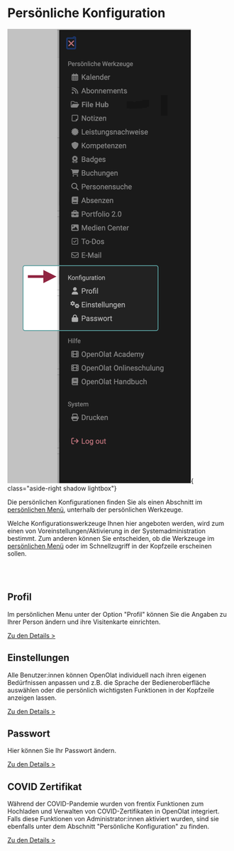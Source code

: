# Persönliche Konfiguration

![pers_menu_configuration_v1_de.png](assets/pers_menu_configuration_v1_de.png){ class="aside-right shadow lightbox"}

Die persönlichen Konfigurationen finden Sie als einen Abschnitt im [persönlichen Menü](index.de.md), unterhalb der persönlichen Werkzeuge.

Welche Konfigurationswerkzeuge Ihnen hier angeboten werden, wird zum einen von Voreinstellungen/Aktivierung in der Systemadministration bestimmt. Zum anderen können Sie entscheiden, ob die Werkzeuge im [persönlichen Menü](../index.de.md) oder im Schnellzugriff in der Kopfzeile erscheinen sollen.

<br>
<br>


##  Profil

Im persönlichen Menu unter der Option "Profil" können Sie die Angaben zu Ihrer Person ändern und ihre Visitenkarte einrichten.

[Zu den Details >](Profile.de.md) 


##  Einstellungen

Alle Benutzer:innen können OpenOlat individuell nach ihren eigenen Bedürfnissen anpassen und z.B. die Sprache der Bedieneroberfläche auswählen oder die persönlich wichtigsten Funktionen in der Kopfzeile anzeigen lassen.

[Zu den Details >](Settings.de.md)


##  Passwort

Hier können Sie Ihr Passwort ändern.

[Zu den Details >](Password.de.md)


##  COVID Zertifikat

Während der COVID-Pandemie wurden von frentix Funktionen zum Hochladen und Verwalten von COVID-Zertifikaten in OpenOlat integriert. Falls diese Funktionen von Administrator:innen aktiviert wurden, sind sie ebenfalls unter dem Abschnitt "Persönliche Konfiguration" zu finden.

[Zu den Details >](COVID_certificate.de.md)


